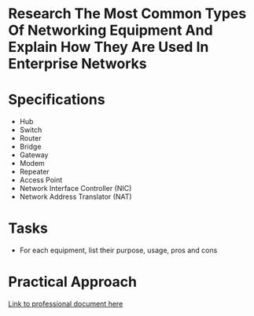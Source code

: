 # Research The Most Common Types Of Networking Equipment And Explain How They Are Used In Enterprise Networks


# Specifications
- Hub
- Switch
- Router
- Bridge
- Gateway
- Modem
- Repeater
- Access Point
- Network Interface Controller (NIC)
- Network Address Translator (NAT)

# Tasks
- For each equipment, list their purpose, usage, pros and cons

# Practical Approach
[Link to professional document here](https://github.com/aaronamran/MSAF-System-Administration-Fundamentals/blob/main/Networking%20Fundamentals/common_networking_equipment.pdf)
